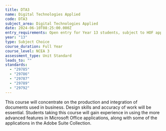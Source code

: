 ```yaml
---
title: DTA3
name: Digital Technologies Applied
code: DTA3
subject_area: Digital Technologies Applied
date: 2024-06-10T08:25:00.000Z
entry_requirements: Open entry for Year 13 students, subject to HOF approval
year: "13"
type: Subject Choice
course_duration: Full Year
course_level: NCEA 3
assessment_type: Unit Standard
leads_to: ""
standards:
  - "29785"
  - "29786"
  - "29787"
  - "29789"
  - "29792"
---
```

This course will concentrate on the production and integration of documents used in business. Design skills and accuracy of work will be essential. Students taking this course will gain experience in using the more advanced features in Microsoft Office applications, along with some of the applications in the Adobe Suite Collection.
